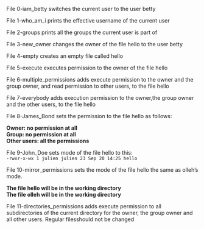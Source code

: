 File 0-iam_betty switches the current user to the user betty

File 1-who_am_i prints the effective username of the current user

File 2-groups prints all the groups the current user is part of

File 3-new_owner changes the owner of the file hello to the user betty

File 4-empty creates an empty file called hello

File 5-execute executes permission to the owner of the file hello

File 6-multiple_permissions adds execute permission to the owner and the group owner, and read permission to other users, to the file hello

File 7-everybody adds execution permission to the owner,the group owner and the other users, to the file hello

File 8-James_Bond sets the permission to the file hello as follows:

<b>Owner: no permission at all</b></br>
<b>Group: no permission at all</b></br>
<b>Other users: all the permissions</b>

File 9-John_Doe sets mode of the file hello to this:</br>
```-rwxr-x-wx 1 julien julien 23 Sep 20 14:25 hello```

File 10-mirror_permissions sets the mode of the file hello the same as olleh’s mode.

<b>The file hello will be in the working directory</b></br>
<b>The file olleh will be in the working directory</b>

File 11-directories_permissions adds execute permission to all subdirectories of the current directory for the owner, the group owner and all other users. Regular filesshould not be changed
